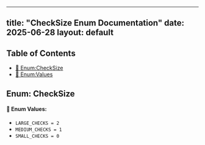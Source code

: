 <!-- Formatted by A³BS formatter.py -->
<!-- Generated by A³BS document.py -->
---
title: "CheckSize Enum Documentation"
date: 2025-06-28
layout: default
---

## Table of Contents
- [🔧 Enum:CheckSize](#enum-checksize)
- [🔧 Enum:Values](#enum-values)
## Enum: CheckSize
#### 📝 Enum Values:
<a name="enum-values"></a>
  - `LARGE_CHECKS = 2`
  - `MEDIUM_CHECKS = 1`
  - `SMALL_CHECKS = 0`